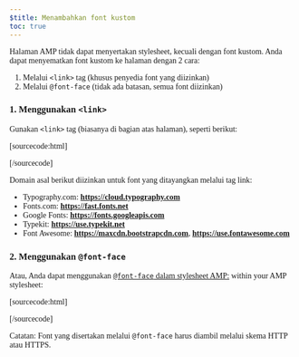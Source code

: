 ```yaml
---
$title: Menambahkan font kustom
toc: true
---
```




Halaman AMP tidak dapat menyertakan stylesheet, kecuali dengan font kustom. Anda dapat menyematkan font kustom ke halaman dengan 2 cara:

1.  Melalui `<link>` tag (khusus penyedia font yang diizinkan)
2.  Melalui `@font-face` (tidak ada batasan, semua font diizinkan)

###  1. Menggunakan `<link>`

 Gunakan `<link>` tag (biasanya di bagian atas halaman), seperti berikut:

[sourcecode:html]

<link rel="stylesheet" href="https://fonts.googleapis.com/css?family=Tangerine">
[/sourcecode]

Domain asal berikut diizinkan untuk font yang ditayangkan melalui tag link:

*  Typography.com: **https://cloud.typography.com**
*  Fonts.com: **https://fast.fonts.net**
*  Google Fonts: **https://fonts.googleapis.com**
*  Typekit: **https://use.typekit.net**
*  Font Awesome: **https://maxcdn.bootstrapcdn.com**, **https://use.fontawesome.com**

###  2. Menggunakan `@font-face`

 Atau, Anda dapat menggunakan [`@font-face` dalam stylesheet AMP:](https://developer.mozilla.org/id/docs/Web/CSS/@font-face)
within your AMP stylesheet:

[sourcecode:html]

<style amp-custom>
  @font-face {
    font-family: "Bitstream Vera Serif Bold";
    src: url("https://somedomain.org/VeraSeBd.ttf");
  }

  body {
    font-family: "Bitstream Vera Serif Bold", serif;
  }
</style>

[/sourcecode]

Catatan: Font yang disertakan melalui `@font-face` harus diambil melalui skema HTTP atau HTTPS.

